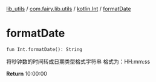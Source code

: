 [lib_utils](../../index.md) / [com.fairy.lib.utils](../index.md) / [kotlin.Int](index.md) / [formatDate](./format-date.md)

# formatDate

`fun Int.formatDate(): String`

将秒钟数的时间转成日期类型格式字符串
    格式为：HH:mm:ss

**Return**
10:00:00

